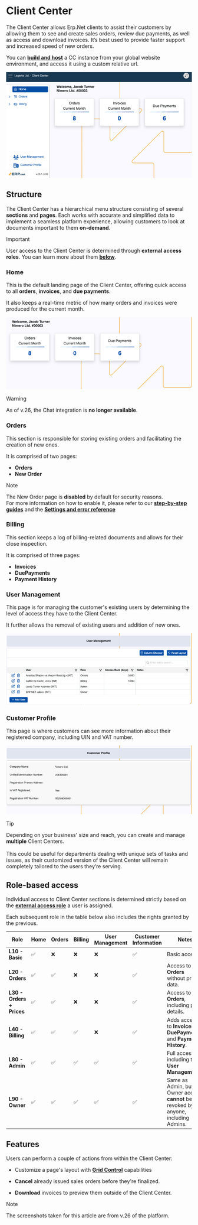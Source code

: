 # Client Center

The Client Center allows Erp.Net clients to assist their customers by allowing them to see and create sales orders, review due payments, as well as access and download invoices. It’s best used to provide faster support and increased speed of new orders. 

You can **[build and host](how-to/define-a-new-cc.md)** a CC instance from your global website environment, and access it using a custom relative url.

![picture](pictures/client_center_v26.png)

## Structure

The Client Center has a hierarchical menu structure consisting of several **sections** and **pages**. Each works with accurate and simplified data to implement a seamless platform experience, allowing customers to look at documents important to them **on-demand**.

> [!Important]
>
> User access to the Client Center is determined through **external access roles**. You can learn more about them **[below](index.md#role-based-access)**.

### Home

This is the default landing page of the Client Center, offering quick access to all **orders**, **invoices**, and **due payments**.

It also keeps a real-time metric of how many orders and invoices were produced for the current month.

![picture](pictures/home_v26.png)

> [!Warning]
> 
> As of v.26, the Chat integration is **no longer available**.

### Orders

This section is responsible for storing existing orders and facilitating the creation of new ones. 

It is comprised of two pages:

* **Orders**
* **New Order**

> [!NOTE]
> 
> The New Order page is **disabled** by default for security reasons. <br>
> For more information on how to enable it, please refer to our **[step-by-step guides](how-to/index.md)** and the **[Settings and error reference](reference.md)**

### Billing

This section keeps a log of billing-related documents and allows for their close inspection.

It is comprised of three pages:

* **Invoices**
* **DuePayments**
* **Payment History**

### User Management

This page is for managing the customer's existing users by determining the level of access they have to the Client Center.

It further allows the removal of existing users and addition of new ones.

![picture](pictures/user_management.png)

### Customer Profile

This page is where customers can see more information about their registered company, including UIN and VAT number.

![picture](pictures/customer_profile.png)

> [!Tip]
>
> Depending on your business' size and reach, you can create and manage **multiple** Client Centers. <br> <br> This could be useful for departments dealing with unique sets of tasks and issues, as their customized version of the Client Center will remain completely tailored to the users they’re serving.

## Role-based access 

Individual access to Client Center sections is determined strictly based on the **[external access role](../sales/customers/external-access.md)** a user is assigned.

Each subsequent role in the table below also includes the rights granted by the previous.

| Role                   | Home | Orders              | Billing              | User Management | Customer Information | Notes                                                                                   |
|-------------------------|------|----------------------|----------------------|------------------|------------------------|-----------------------------------------------------------------------------------------|
| **L10 - Basic**         | ✅   | ❌                   | ❌                   | ❌               | ✅                     | Basic access.                           |
| **L20 - Orders**        | ✅   | ✅        | ❌                   | ❌               | ✅                     | Access to **Orders** without price data.                                                    |
| **L30 - Orders + Prices** | ✅ | ✅      | ❌                   | ❌               | ✅                     | Access to **Orders**, including price details.                                       |
| **L40 - Billing**       | ✅   | ✅      | ✅                   | ❌               | ✅                     | Adds access to **Invoices**, **DuePayments**, and **Payment History**.                  |
| **L80 - Admin**         | ✅   | ✅      | ✅                   | ✅               | ✅                     | Full access, including to **User Management**.                                                 |
| **L90 - Owner**         | ✅   | ✅      | ✅                   | ✅               | ✅                     | Same as Admin, but Owner access **cannot** be revoked by anyone, including Admins.      |


## Features

Users can perform a couple of actions from within the Client Center:

- Customize a page's layout with **[Grid Control](grid-control.md)** capabilities

- **Cancel** already issued sales orders before they're finalized.

- **Download** invoices to preview them outside of the Client Center.

> [!NOTE]
> 
> The screenshots taken for this article are from v.26 of the platform.
